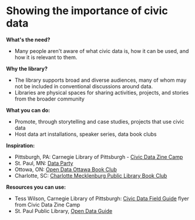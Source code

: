# Showing the importance of civic data

**What's the need?**

* Many people aren't aware of what civic data is, how it can be used, and how it is relevant to them.

**Why the library?**  

* The library supports broad and diverse audiences, many of whom may not be included in conventional discussions around data.
* Libraries are physical spaces for sharing activities, projects, and stories from the broader community

**What you can do:**

* Promote, through storytelling and case studies, projects that use civic data
* Host data art installations, speaker series, data book clubs

**Inspiration:**

* Pittsburgh, PA: Carnegie Library of Pittsburgh - [Civic Data Zine Camp](http://yalsa.ala.org/blog/2017/09/28/civic-data-zine-camp/)
* St. Paul, MN: [Data Party](https://sppl.org/data-party/)
* Ottowa, ON: [Open Data Ottawa Book Club](https://opendataottawa.tumblr.com/post/97848763391/open-data-book-club)
* Charlotte, SC: [Charlotte Mecklenburg Public Library Book Club](https://plancharlotte.org/story/matthew-desmond-evicted-charlotte-nc-book-club)

**Resources you can use:**

* Tess Wilson, Carnegie Library of Pittsburgh: [Civic Data Field Guide](https://github.com/civic-switchboard/guide/raw/master/toolkit/Civic%20Data%20Field%20Guide.png) flyer from Civic Data Zine Camp
* St. Paul Public Library, [Open Data Guide](https://d4804za1f1gw.cloudfront.net/wp-content/uploads/sites/40/2019/07/08111351/open_saint_paul_guide.pdf)

